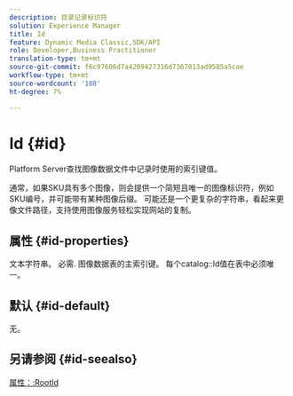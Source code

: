 ```yaml
---
description: 目录记录标识符
solution: Experience Manager
title: Id
feature: Dynamic Media Classic,SDK/API
role: Developer,Business Practitioner
translation-type: tm+mt
source-git-commit: f6c97606d7a4209427316d7367013ad9585a5cae
workflow-type: tm+mt
source-wordcount: '108'
ht-degree: 7%

---
```



# Id {#id}

Platform Server查找图像数据文件中记录时使用的索引键值。

通常，如果SKU具有多个图像，则会提供一个简短且唯一的图像标识符，例如SKU编号，并可能带有某种图像后缀。 可能还是一个更复杂的字符串，看起来更像文件路径，支持使用图像服务轻松实现网站的复制。

## 属性 {#id-properties}

文本字符串。 必需. 图像数据表的主索引键。 每个catalog::Id值在表中必须唯一。

## 默认 {#id-default}

无。

## 另请参阅 {#id-seealso}

[属性：:RootId](/help/aem-is-ir-api/is-api/image-catalog/image-serving-api-ref/c-image-catalog-reference/c-attributes-reference/r-rootid.md)
